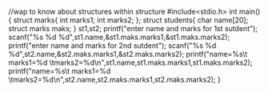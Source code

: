 //wap to know about structures within structure
#include<stdio.h>
int main()
{
struct marks{
int marks1;
int marks2;
};
struct students{
char name[20];
struct marks maks;
} st1,st2;
printf("enter name and marks for 1st sutdent");
scanf("%s %d %d",st1.name,&st1.maks.marks1,&st1.maks.marks2);
printf("enter name and marks for 2nd sutdent");
scanf("%s %d %d",st2.name,&st2.maks.marks1,&st2.maks.marks2);
printf("name=%s\t marks1=%d \tmarks2=%d\n",st1.name,st1.maks.marks1,st1.maks.marks2);
printf("name=%s\t marks1=%d \tmarks2=%d\n",st2.name,st2.maks.marks1,st2.maks.marks2);
}
